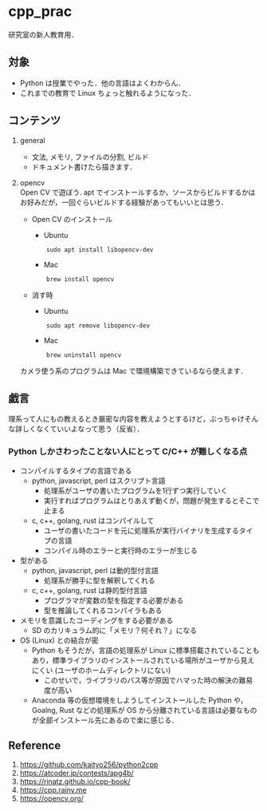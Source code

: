 # cpp_prac

研究室の新人教育用．

## 対象
 - Python は授業でやった．他の言語はよくわからん．
 - これまでの教育で Linux ちょっと触れるようになった．

## コンテンツ

1. general  
    - 文法, メモリ, ファイルの分割, ビルド
    - ドキュメント書けたら描きます．

2. opencv  
    Open CV で遊ぼう.
    apt でインストールするか，ソースからビルドするかはお好みだが，一回ぐらいビルドする経験があってもいいとは思う．

    - Open CV のインストール
        - Ubuntu
        ```
            sudo apt install libopencv-dev
        ```
        - Mac
        ```
            brew install opencv
        ```

    - 消す時
        - Ubuntu
        ```
            sudo apt remove libopencv-dev
        ```
        - Mac
        ```
            brew uninstall opencv
        ```

    カメラ使う系のプログラムは Mac で環境構築できているなら使えます．


## 戯言

理系って人にもの教えるとき厳密な内容を教えようとするけど，ぶっちゃけそんな詳しくなくていいよなって思う（反省）．

### Python しかさわったことない人にとって C/C++ が難しくなる点

- コンパイルするタイプの言語である
    - python, javascript, perl はスクリプト言語
        - 処理系がユーザの書いたプログラムを1行ずつ実行していく
        - 実行すればプログラムはとりあえず動くが，問題が発生するとそこで止まる
    - c, c++, golang,  rust はコンパイルして
        - ユーザの書いたコードを元に処理系が実行バイナリを生成するタイプの言語
        - コンパイル時のエラーと実行時のエラーが生じる
- 型がある
    - python, javascript, perl は動的型付言語
        - 処理系が勝手に型を解釈してくれる
    - c, c++, golang,  rust は静的型付言語
        - プログラマが変数の型を指定する必要がある
        - 型を推論してくれるコンパイラもある
- メモリを意識したコーディングをする必要がある
    - SD のカリキュラム的に「メモリ？何それ？」になる
- OS (Linux) との結合が密
    - Python もそうだが，言語の処理系が Linux に標準搭載されていることもあり，標準ライブラリのインストールされている場所がユーザから見えにくい (ユーザのホームディレクトリにない)
        - このせいで，ライブラリのパス等が原因でハマった時の解決の難易度が高い
    - Anaconda 等の仮想環境をしようしてインストールした Python や，Goalng, Rust などの処理系が OS から分離されている言語は必要なものが全部インストール先にあるので楽に感じる．

## Reference
1. https://github.com/kaityo256/python2cpp
2. https://atcoder.jp/contests/apg4b/
3. https://rinatz.github.io/cpp-book/
4. https://cpp.rainy.me
5. https://opencv.org/